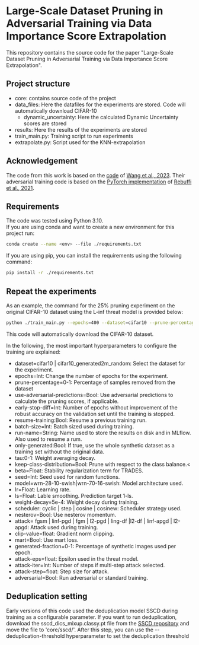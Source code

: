 # Large-Scale Dataset Pruning in Adversarial Training via Data Importance Score Extrapolation

This repository contains the source code for the paper "Large-Scale Dataset Pruning in Adversarial Training via Data Importance Score
Extrapolation".

## Project structure

- core: contains source code of the project
- data_files: Here the datafiles for the experiments are stored. Code will automatically download CIFAR-10
  - dynamic_uncertainty: Here the calculated Dynamic Uncertainty scores are stored
- results: Here the results of the experiments are stored
- train_main.py: Training script to run experiments
- extrapolate.py: Script used for the KNN-extrapolation


## Acknowledgement

The code from this work is based on the [code](https://github.com/wzekai99/DM-Improves-AT) of [Wang et al., 2023](https://arxiv.org/abs/2302.04638).
Their adversarial training code is based on the [PyTorch implementation](https://github.com/imrahulr/adversarial_robustness_pytorch) of [Rebuffi et al., 2021](https://arxiv.org/abs/2103.01946). 

## Requirements
The code was tested using Python 3.10.<br/>
If you are using conda and want to create a new environment for this project run:
```.bash
conda create --name <env> --file ./requirements.txt
```
If you are using pip, you can install the requirements using the following command:
```.bash
pip install -r ./requirements.txt
```
## Repeat the experiments
 
As an example, the command for the 25% pruning experiment on the original CIFAR-10 dataset using the L-inf threat model is provided below: 
```.bash
python ./train_main.py --epochs=400 --dataset=cifar10 --prune-percentage=0.25 --use-adversarial-predictions=True --early-stop-diff=30 --resume-training=False --batch-size=512 --run-name=cifar10_25%PruningAdversarial --only-generated=False --tau=0.995 --keep-class-distribution=False --beta=5.0 --seed=23 --model=wrn-28-10-swish --lr=0.2 --ls=0.1 --weight-decay=5e-4 --scheduler=cosinew --nesterov=True --attack=linf-pgd --clip-value=0  --mart=False --generated-fraction=0.8 --attack-eps=0.03137254901960784 --attack-iter=10 --attack-step=0.00784313725490196  --adversarial=True
```
This code will automatically download the CIFAR-10 dataset.

In the following, the most important hyperparameters to configure the training are explained:
- dataset=cifar10 | cifar10_generated2m_random: Select the dataset for the experiment.
- epochs=Int: Change the number of epochs for the experiment.
- prune-percentage=0-1: Percentage of samples removed from the dataset
- use-adversarial-predictions=Bool: Use adversarial predictions to calculate the pruning scores, if applicable.
- early-stop-diff=Int: Number of epochs without improvement of the robust accuracy on the validation set until the training is stopped.
- resume-training:Bool: Resume a previous training run.
- batch-size=Int: Batch sized used during training.
- run-name=String: Name used to store the results on disk and in MLflow. Also used to resume a rum.
- only-generated:Bool: If true, use the whole synthetic dataset as a training set without the original data.
- tau:0-1: Weight averaging decay.
- keep-class-distribution=Bool: Prune with respect to the class balance.<
- beta=Float: Stability regularization term for TRADES.
- seed=Int: Seed used for random functions.
- model=wrn-28-10-swish|wrn-70-16-swish: Model architecture used.
- lr=Float: Learning rate.
- ls=Float: Lable smoothing. Prediction target 1-ls.
- weight-decay=5e-4: Weight decay during training.
- scheduler: cyclic | step | cosine | cosinew: Scheduler strategy used.
- nesterov=Bool: Use nesterov momentum.
- attack= fgsm | linf-pgd | fgm | l2-pgd | ling-df |l2-df | linf-apgd | l2-apgd: Attack used during training.
- clip-value=float: Gradient norm clipping.
- mart=Bool: Use mart loss.
- generated-fraction=0-1: Percentage of synthetic images used per epoch.
- attack-eps=float: Epsilon used in the threat model.
- attack-iter=Int: Number of steps if multi-step attack selected.
- attack-step=float: Step size for attack.
- adversarial=Bool: Run adversarial or standard training.


## Deduplication setting
Early versions of this code used the deduplication model SSCD during training as a configurable parameter. 
If you want to run deduplication, download the sscd_dics_mixup.classy.pt file from the [SSCD repository](https://github.com/facebookresearch/sscd-copy-detection) and move the file to 'core/sscd/'.
After this step, you can use the --deduplication-threshold hyperparameter to set the deduplication threshold

